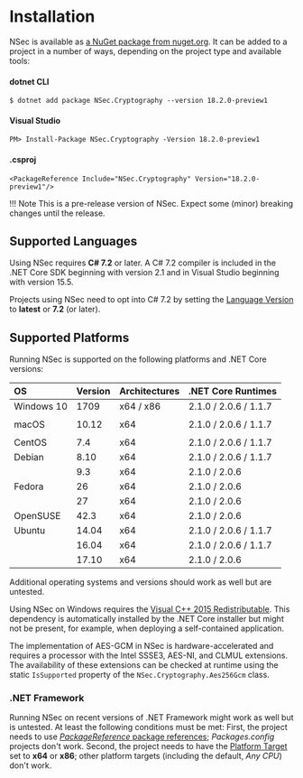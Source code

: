 # Installation

NSec is available as [a NuGet package from
nuget.org](https://www.nuget.org/packages/NSec.Cryptography/18.2.0-preview1). It
can be added to a project in a number of ways, depending on the project type and
available tools:


#### dotnet CLI

    $ dotnet add package NSec.Cryptography --version 18.2.0-preview1


#### Visual Studio

    PM> Install-Package NSec.Cryptography -Version 18.2.0-preview1

#### .csproj

    <PackageReference Include="NSec.Cryptography" Version="18.2.0-preview1"/>

!!! Note
    This is a pre-release version of NSec.
    Expect some (minor) breaking changes until the release.


## Supported Languages

Using NSec requires **C# 7.2** or later. A C# 7.2 compiler is included in the
.NET Core SDK beginning with version 2.1 and in Visual Studio beginning with
version 15.5.

Projects using NSec need to opt into C# 7.2 by setting the [Language
Version](https://docs.microsoft.com/en-us/visualstudio/ide/reference/advanced-build-settings-dialog-box-csharp)
to **latest** or **7.2** (or later).


## Supported Platforms

Running NSec is supported on the following platforms and .NET Core versions:

| OS            | Version  | Architectures | .NET Core Runtimes    |
|:------------- |:-------- |:------------- |:--------------------- |
| Windows 10    | 1709     | x64 / x86     | 2.1.0 / 2.0.6 / 1.1.7 |
|               |          |               |                       |
| macOS         | 10.12    | x64           | 2.1.0 / 2.0.6 / 1.1.7 |
|               |          |               |                       |
| CentOS        | 7.4      | x64           | 2.1.0 / 2.0.6 / 1.1.7 |
| Debian        | 8.10     | x64           | 2.1.0 / 2.0.6 / 1.1.7 |
|               | 9.3      | x64           | 2.1.0 / 2.0.6         |
| Fedora        | 26       | x64           | 2.1.0 / 2.0.6         |
|               | 27       | x64           | 2.1.0 / 2.0.6         |
| OpenSUSE      | 42.3     | x64           | 2.1.0 / 2.0.6         |
| Ubuntu        | 14.04    | x64           | 2.1.0 / 2.0.6 / 1.1.7 |
|               | 16.04    | x64           | 2.1.0 / 2.0.6 / 1.1.7 |
|               | 17.10    | x64           | 2.1.0 / 2.0.6         |

Additional operating systems and versions should work as well but are untested.

Using NSec on Windows requires the [Visual C++ 2015
Redistributable](https://www.microsoft.com/en-us/download/details.aspx?id=53587).
This dependency is automatically installed by the .NET Core installer but might
not be present, for example, when deploying a self-contained application.

The implementation of AES-GCM in NSec is hardware-accelerated and requires a
processor with the Intel SSSE3, AES-NI, and CLMUL extensions. The availability
of these extensions can be checked at runtime using the static `IsSupported`
property of the `NSec.Cryptography.Aes256Gcm` class.


### .NET Framework

Running NSec on recent versions of .NET Framework might work as well but is
untested. At least the following conditions must be met: First, the project
needs to use [*PackageReference* package
references](https://blog.nuget.org/20170316/NuGet-now-fully-integrated-into-MSBuild.html#what-about-other-project-types-that-are-not-net-core);
*Packages.config* projects don't work. Second, the project needs to have the
[Platform
Target](https://docs.microsoft.com/en-us/visualstudio/ide/reference/build-page-project-designer-csharp)
set to **x64** or **x86**; other platform targets (including the default, *Any
CPU*) don't work.
